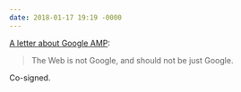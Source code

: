 ```yaml
---
date: 2018-01-17 19:19 -0000
---
```

[A letter about Google AMP](http://ampletter.org):

> The Web is not Google, and should not be just Google.

Co-signed.
